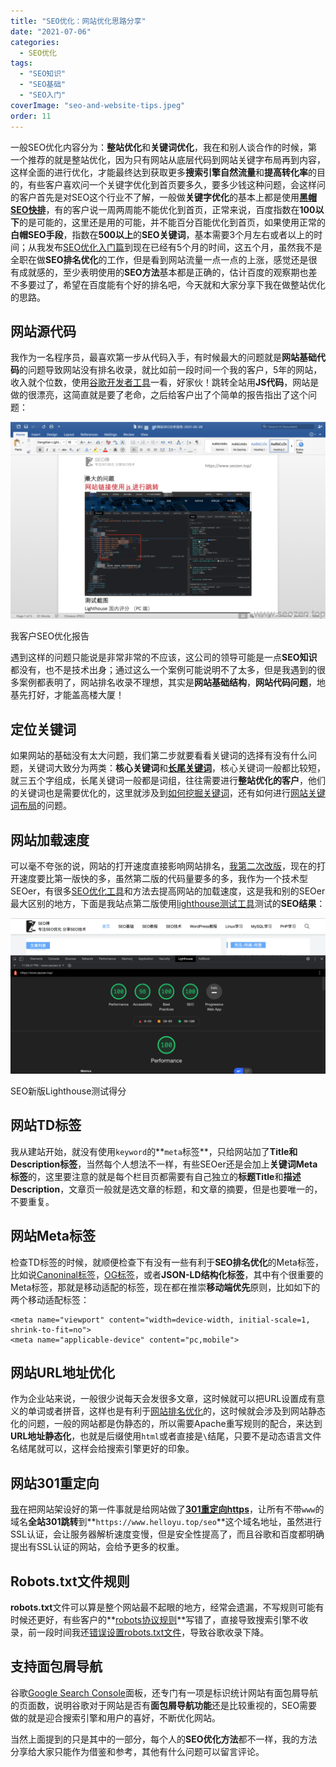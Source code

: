 ```yaml
---
title: "SEO优化：网站优化思路分享"
date: "2021-07-06"
categories: 
  - SEO优化
tags: 
  - "SEO知识"
  - "SEO基础"
  - "SEO入门"
coverImage: "seo-and-website-tips.jpeg"
order: 11
---
```


一般SEO优化内容分为：**整站优化**和**关键词优化**，我在和别人谈合作的时候，第一个推荐的就是整站优化，因为只有网站从底层代码到网站关键字布局再到内容，这样全面的进行优化，才能最终达到获取更多**搜索引擎自然流量**和**提高转化率**的目的，有些客户喜欢问一个关键字优化到首页要多久，要多少钱这种问题，会这样问的客户首先是对SEO这个行业不了解，一般做**关键字优化**的基本上都是使用[**黑帽SEO快排**](https://www.helloyu.top/seo/black-seo-quick-ranking-tech-2021.html)，有的客户说一周两周能不能优化到首页，正常来说，百度指数在**100以下**的是可能的，这里还是用的可能，并不能百分百能优化到首页，如果使用正常的**白帽SEO手段**，指数在**500以上**的**SEO关键词**，基本需要3个月左右或者以上的时间；从我发布[SEO优化入门篇](https://www.helloyu.top/seo/seo-course-first-step.html)到现在已经有5个月的时间，这五个月，虽然我不是全职在做**SEO排名优化**的工作，但是看到网站流量一点一点的上涨，感觉还是很有成就感的，至少表明使用的**SEO方法**基本都是正确的，估计百度的观察期也差不多要过了，希望在百度能有个好的排名吧，今天就和大家分享下我在做整站优化的思路。

## 网站源代码

我作为一名程序员，最喜欢第一步从代码入手，有时候最大的问题就是**网站基础代码**的问题导致网站没有排名收录，就比如前一段时间一个我的客户，5年的网站，收入就个位数，使用[谷歌开发者工具](https://www.helloyu.top/seo/developer-tools-network-seo.html)一看，好家伙！跳转全站用**JS代码**，网站是做的很漂亮，这简直就是要了老命，之后给客户出了个简单的报告指出了这个问题：

![seozen-customer-report](images/seozen-customer-report-1024x640.png)

我客户SEO优化报告

遇到这样的问题只能说是非常非常的不应该，这公司的领导可能是一点**SEO知识**都没有，也不是技术出身；通过这么一个案例可能说明不了太多，但是我遇到的很多案例都表明了，网站排名收录不理想，其实是**网站基础结构**，**网站代码问题**，地基先打好，才能盖高楼大厦！

## 定位关键词

如果网站的基础没有太大问题，我们第二步就要看看关键词的选择有没有什么问题，关键词大致分为两类：**核心关键词**和[**长尾关键词**](https://www.helloyu.top/seo/long-tail-keywords.html)，核心关键词一般都比较短，就三五个字组成，长尾关键词一般都是词组，往往需要进行**整站优化的客户**，他们的关键词也是需要优化的，这里就涉及到[如何挖掘关键词](https://www.helloyu.top/seo/seo-tutorial-moz-serial-2021-keyword-research.html)，还有如何进行[网站关键词布局](https://www.helloyu.top/seo/seo-keywords-position.html)的问题。

## 网站加载速度

可以毫不夸张的说，网站的打开速度直接影响网站排名，[我第二次改版](https://www.helloyu.top/seo/seozen-website-new-version-2021.html)，现在的打开速度要比第一版快的多，虽然第二版的代码量要多的多，我作为一个技术型SEOer，有很多[SEO优化工具](https://www.helloyu.top/seo/dev-tools-seo-ttfb.html)和方法去提高网站的加载速度，这是我和别的SEOer最大区别的地方，下面是我站点第二版使用[lighthouse测试工具](https://www.helloyu.top/seo/google-lighthouse-seo-tool.html)测试的**SEO结果**：

![seozen-new-version-lighthouse](images/seozen-new-version-lighthouse-1024x506.png)

SEO新版Lighthouse测试得分

## 网站TD标签

我从建站开始，就没有使用`keyword`的**`meta`标签**，只给网站加了**Title和Description标签**，当然每个人想法不一样，有些SEOer还是会加上**关键词Meta标签**的，这里要注意的就是每个栏目页都需要有自己独立的**标题Title**和**描述Description**，文章页一般就是选文章的标题，和文章的摘要，但是也要唯一的，不要重复。

## 网站Meta标签

检查TD标签的时候，就顺便检查下有没有一些有利于**SEO排名优化**的Meta标签，比如说[Canoninal标签](https://www.helloyu.top/seo/seo-canonical.html)，[OG标签](https://www.helloyu.top/seo/open-graph-tags.html)，或者**JSON-LD结构化标签**，其中有个很重要的Meta标签，那就是移动适配的标签，现在都在推崇**移动端优先**原则，比如如下的两个移动适配标签：

```
<meta name="viewport" content="width=device-width, initial-scale=1, shrink-to-fit=no">
<meta name="applicable-device" content="pc,mobile">
```

## 网站URL地址优化

作为企业站来说，一般很少说每天会发很多文章，这时候就可以把URL设置成有意义的单词或者拼音，这样也是有利于[网站排名优化](https://www.helloyu.top/seo/网站排名SEO-ranking-how-to.html)的，这时候就会涉及到网站静态化的问题，一般的网站都是伪静态的，所以需要Apache重写规则的配合，来达到**URL地址静态化**，也就是后缀使用`html`或者直接是`\`结尾，只要不是动态语言文件名结尾就可以，这样会给搜索引擎更好的印象。

## 网站301重定向

[我](https://www.helloyu.top/seo/)在把网站架设好的第一件事就是给网站做了[**301重定向https**](https://www.helloyu.top/seo/301-https-seo.html)，让所有不带`www`的域名**全站301跳转**到**`https://www.helloyu.top/seo`**这个域名地址，虽然进行SSL认证，会让服务器解析速度变慢，但是安全性提高了，而且谷歌和百度都明确提出有SSL认证的网站，会给予更多的权重。

## Robots.txt文件规则

**robots.txt**文件可以算是整个网站最不起眼的地方，经常会遗漏，不写规则可能有时候还更好，有些客户的**[robots协议规则](https://www.helloyu.top/seo/robots-seo.html)**写错了，直接导致搜索引擎不收录，前一段时间我还[错误设置robots.txt文件](https://www.helloyu.top/seo/robots-mislead-seo.html)，导致谷歌收录下降。

## 支持面包屑导航

谷歌[Google Search Console](https://www.helloyu.top/seo/google-search-console-seo.html)面板，还专门有一项是标识统计网站有面包屑导航的页面数，说明谷歌对于网站是否有**面包屑导航功能**还是比较重视的，SEO需要做的就是迎合搜索引擎和用户的喜好，不断优化网站。

当然上面提到的只是其中的一部分，每个人的**SEO优化方法**都不一样，我的方法分享给大家只能作为借鉴和参考，其他有什么问题可以留言评论。
